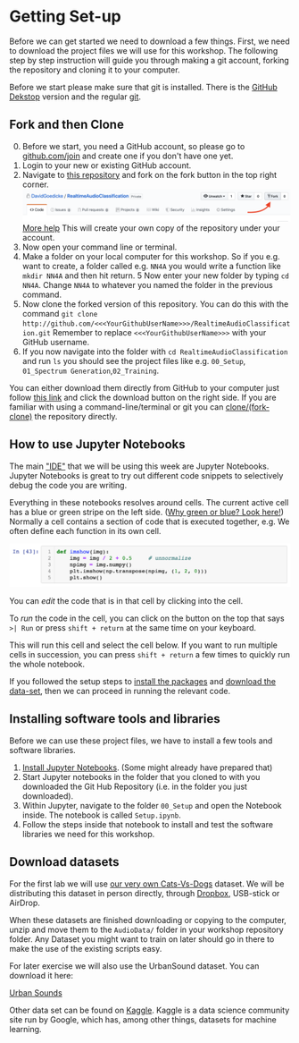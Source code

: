 # Getting Set-up
Before we can get started we need to download a few things. First, we need to download the project files we will use for this workshop. The following step by step instruction will guide you through making a git account, forking the repository and cloning it to your computer.

Before we start please make sure that git is installed. There is the [GitHub Dekstop](https://desktop.github.com) version and the regular [git](https://git-scm.com/book/en/v2/Getting-Started-Installing-Git).

## Fork and then Clone 
0. Before we start, you need a GitHub account, so please go to [github.com/join](https://github.com/join) and create one if you don't have one yet.
1. Login to your new or existing GitHub account.
2. Navigate to [this repository](https://github.com/FAR-Lab/Developing-and-Designing-Interactive-Devices/wiki/Forking-a-GitHub-project) and fork on the fork button in the top right corner. ![Fork](images/HowToFork.png) [More help](https://help.github.com/en/articles/fork-a-repo) This will create your own copy of the repository under your account. 
3. Now open your command line or terminal.
4. Make a folder on your local computer for this workshop. So if you e.g. want to create, a folder called e.g. `NN4A` you would write a function like `mkdir NN4A` and then hit return.
5 Now enter your new folder by typing `cd NN4A`. Change `NN4A` to whatever you named the folder in the previous command.
6. Now clone the forked version of this repository. You can do this with the command ``git clone http://github.com/<<<YourGithubUserName>>>/RealtimeAudioClassification.git`` Remember to replace ``<<<YourGithubUserName>>>`` with your GitHub username. 
7. If you now navigate into the folder with ``cd RealtimeAudioClassification`` and run ``ls``  you should see the project files like e.g. `00_Setup`, `01_Spectrum Generation`,`02_Training`.






You can either download them directly from GitHub to your computer just follow [this link](https://github.com/DavidGoedicke/RealtimeAudioClassification) and click the download button on the right side. If you are familiar with using a command-line/terminal or git you can [clone/(fork-clone)](HowToForkHowToClone.md) the repository directly. 





## How to use Jupyter Notebooks
The main ["IDE"](https://en.wikipedia.org/wiki/Integrated_development_environment) that we will be using this week are Jupyter Notebooks. Jupyter Notebooks is great to try out different code snippets to selectively debug the code you are writing.

Everything in these notebooks resolves around cells. The current active cell has a blue or green stripe on the left side. ([Why green or blue? Look here!](https://medium.com/ibm-data-science-experience/back-to-basics-jupyter-notebooks-dfcdc19c54bc)) Normally a cell contains a section of code that is executed together, e.g. We often define each function in its own cell.

![Example Image of how a cell looks like.](images/ExampleCell.png)

You can *edit* the code that is in that cell by clicking into the cell. 

To *run* the code in the cell, you can click on the button on the top that says ` >| Run` or press `shift + return` at the same time on your keyboard. 

This will run this cell and select the cell below. If you want to run multiple cells in succession, you can press `shift + return` a few times to quickly run the whole notebook.

If you followed the setup steps to [install the packages](https://github.com/DavidGoedicke/RealtimeAudioClassification/wiki/Lab-0.-Setting-up) and [download the data-set](https://github.com/DavidGoedicke/RealtimeAudioClassification/wiki/Lab-0.-Setting-up#download-datasets), then we can proceed in running the relevant code.

## Installing software tools and libraries
Before we can use these project files, we have to install a few tools and software libraries.

1. [Install Jupyter Notebooks](https://jupyter.readthedocs.io/en/latest/install.html). (Some might already have prepared that)
2. Start Jupyter notebooks in the folder that you cloned to with you downloaded the Git Hub Repository (i.e. in the folder you just downloaded).
3. Within Jupyter, navigate to the folder `00_Setup` and open the Notebook inside. The notebook is called `Setup.ipynb`. 
4. Follow the steps inside that notebook to install and test the software libraries we need for this workshop.

## Download datasets
For the first lab we will use [our very own Cats-Vs-Dogs](Cats-Vs-Dogs.md) dataset. We will be distributing this dataset in person directly, through [Dropbox](https://www.dropbox.com/sh/pgy6tn4ugbfag0j/AADuiHrW-XgbwCDqiKUrMQ6Na?dl=0), USB-stick or AirDrop. 

When these datasets are finished downloading or copying to the computer, unzip and move them to the ``AudioData/`` folder in your workshop repository folder. Any Dataset you might want to train on later should go in there to make the use of the existing scripts easy. 

For later exercise we will also use the UrbanSound dataset. You can download it here:

[Urban Sounds](https://urbansounddataset.weebly.com/download-urbansound.html)

Other data set can be found on [Kaggle](https://www.kaggle.com). Kaggle is a data science community site run by Google, which has, among other things, datasets for machine learning.
